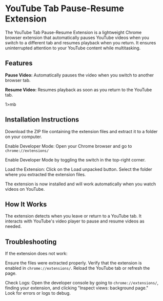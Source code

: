 # YouTube Tab Pause-Resume Extension

The YouTube Tab Pause-Resume Extension is a lightweight Chrome browser extension that automatically pauses YouTube videos when you switch to a different tab and resumes playback when you return. It ensures uninterrupted attention to your YouTube content while multitasking.

## Features
**Pause Video:** Automatically pauses the video when you switch to another browser tab.

**Resume Video:** Resumes playback as soon as you return to the YouTube tab.

1>mb

## Installation Instructions
Download the ZIP file containing the extension files and extract it to a folder on your computer.

Enable Developer Mode:
Open your Chrome browser and go to ```chrome://extensions/```

Enable Developer Mode by toggling the switch in the top-right corner.

Load the Extension:
Click on the Load unpacked button.
Select the folder where you extracted the extension files.

The extension is now installed and will work automatically when you watch videos on YouTube.

## How It Works
The extension detects when you leave or return to a YouTube tab.
It interacts with YouTube's video player to pause and resume videos as needed.

## Troubleshooting
If the extension does not work:

Ensure the files were extracted properly.
Verify that the extension is enabled in ```chrome://extensions/```.
Reload the YouTube tab or refresh the page.

Check Logs:
Open the developer console by going to ```chrome://extensions/```, finding your extension, and clicking "Inspect views: background page."
Look for errors or logs to debug.
